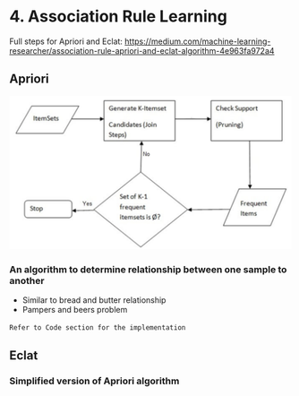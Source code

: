 #	4.	Association Rule Learning

 Full steps for Apriori and Eclat: 
 https://medium.com/machine-learning-researcher/association-rule-apriori-and-eclat-algorithm-4e963fa972a4

##	Apriori

![Apriori](/4ARL/Assets/Apriori.png)

###  An algorithm to determine relationship between one sample to another
-	Similar to bread and butter relationship
-	Pampers and beers problem

`Refer to Code section for the implementation`

##	Eclat

### Simplified version of Apriori algorithm